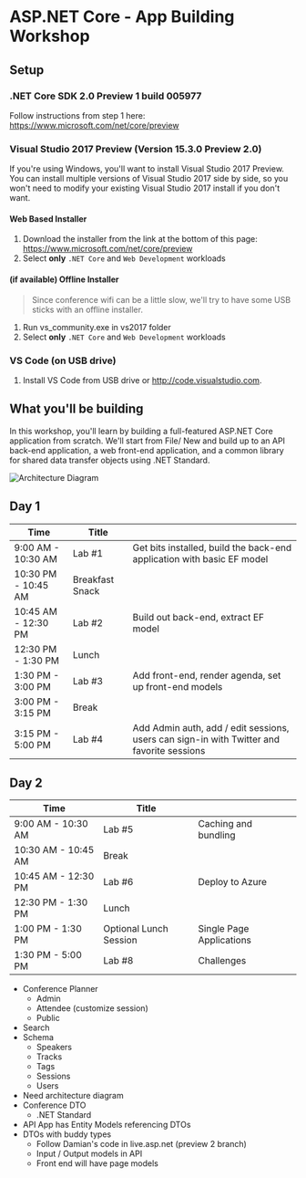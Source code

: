 # ASP.NET Core - App Building Workshop

## Setup

### .NET Core SDK 2.0 Preview 1 build 005977
Follow instructions from step 1 here: https://www.microsoft.com/net/core/preview

### Visual Studio 2017 Preview (Version 15.3.0 Preview 2.0)
If you're using Windows, you'll want to install Visual Studio 2017 Preview. You can install multiple versions of Visual Studio 2017 side by side, so you won't need to modify your existing Visual Studio 2017 install if you don't want.

#### Web Based Installer
1. Download the installer from the link at the bottom of this page: https://www.microsoft.com/net/core/preview
1. Select **only** `.NET Core` and `Web Development` workloads

#### (if available) Offline Installer
> Since conference wifi can be a little slow, we'll try to have some USB sticks with an offline installer.
1. Run vs_community.exe in vs2017 folder
1. Select **only** `.NET Core` and `Web Development` workloads

### VS Code (on USB drive)
1. Install VS Code from USB drive or http://code.visualstudio.com.

## What you'll be building
In this workshop, you'll learn by building a full-featured ASP.NET Core application from scratch. We'll start from File/ New and build up to an API back-end application, a web front-end application, and a common library for shared data transfer objects using .NET Standard.

![Architecture Diagram](https://rawgit.com/jongalloway/aspnetcore-app-workshop/master/docs/architecture-diagram.svg)

## Day 1
| Time | Title |  |
| ---- | ----- | ---- |
| 9:00 AM - 10:30 AM | Lab #1 | Get bits installed, build the back-end application with basic EF model |
| 10:30 PM - 10:45 AM | Breakfast Snack | |
| 10:45 AM - 12:30 PM | Lab #2 | Build out back-end, extract EF model |  |
| 12:30 PM - 1:30 PM | Lunch | |
| 1:30 PM - 3:00 PM | Lab #3 | Add front-end, render agenda, set up front-end models |
| 3:00 PM - 3:15 PM | Break | |
| 3:15 PM - 5:00 PM | Lab #4 | Add Admin auth, add / edit sessions, users can sign-in with Twitter and favorite sessions |

## Day 2
| Time | Title |  |
| ---- | ----- | ---- |
| 9:00 AM - 10:30 AM | Lab #5 | Caching and bundling |
| 10:30 AM - 10:45 AM | Break | |
| 10:45 AM - 12:30 PM | Lab #6 | Deploy to Azure |
| 12:30 PM - 1:30 PM | Lunch | |
| 1:00 PM - 1:30 PM | Optional Lunch Session | Single Page Applications | Jon |
| 1:30 PM - 5:00 PM | Lab #8 | Challenges |

* Conference Planner
  * Admin
  * Attendee (customize session)
  * Public
* Search
* Schema
  * Speakers
  * Tracks
  * Tags
  * Sessions
  * Users
* Need architecture diagram
* Conference DTO
  * .NET Standard
* API App has Entity Models referencing DTOs
* DTOs with buddy types
  * Follow Damian's code in live.asp.net (preview 2 branch)
  * Input / Output models in API
  * Front end will have page models